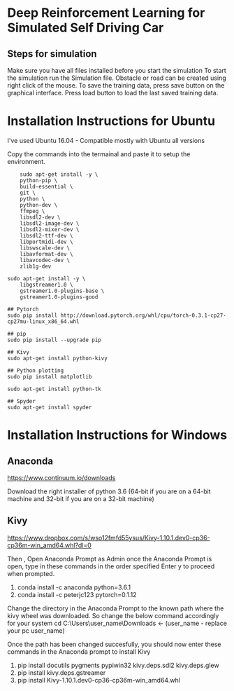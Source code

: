 # Deep Reinforcement Learning for Simulated Self Driving Car

## Steps for simulation
Make sure you have all files installed before you start the simulation
To start the simulation run the Simulation file. 
Obstacle or road can be created using right click of the mouse.
To save the training data, press save button on the graphical interface.
Press load button to load the last saved training data.

# Installation Instructions for Ubuntu

I've used Ubuntu 16.04 - Compatible mostly with Ubuntu all versions

Copy the commands into the termainal and paste it to setup the environment.
```console
    sudo apt-get install -y \
    python-pip \
    build-essential \
    git \
    python \
    python-dev \
    ffmpeg \
    libsdl2-dev \
    libsdl2-image-dev \
    libsdl2-mixer-dev \
    libsdl2-ttf-dev \
    libportmidi-dev \
    libswscale-dev \
    libavformat-dev \
    libavcodec-dev \
    zlib1g-dev

sudo apt-get install -y \ 
    libgstreamer1.0 \
    gstreamer1.0-plugins-base \
    gstreamer1.0-plugins-good

## Pytorch
sudo pip install http://download.pytorch.org/whl/cpu/torch-0.3.1-cp27-cp27mu-linux_x86_64.whl

## pip
sudo pip install --upgrade pip

## Kivy
sudo apt-get install python-kivy

## Python plotting
sudo pip install matplotlib

sudo apt-get install python-tk

## Spyder
sudo apt-get install spyder
```
# Installation Instructions for Windows

## Anaconda 
https://www.continuum.io/downloads

Download the right installer of python 3.6 (64-bit if you are on a 64-bit machine and 32-bit if you are on a 32-bit machine)

## Kivy
https://www.dropbox.com/s/wso12fmfd55ysus/Kivy-1.10.1.dev0-cp36-cp36m-win_amd64.whl?dl=0

Then , Open Anaconda Prompt as Admin
once the Anaconda Prompt is open, type in these commands in the order specified
Enter y to proceed when prompted.

1. conda install -c anaconda python=3.6.1
2. conda install -c peterjc123 pytorch=0.1.12

 Change the directory in the Anaconda Prompt to the known path where the kivy wheel was downloaded. 
 So change the below command accordingly for your system
 cd C:\Users\user_name\Downloads <- (user_name - replace your pc user_name) 
 
Once the path has been changed succesfully, you should now enter these commands in the Anaconda prompt to install Kivy

1. pip install docutils pygments pypiwin32 kivy.deps.sdl2 kivy.deps.glew
2. pip install kivy.deps.gstreamer
3. pip install Kivy-1.10.1.dev0-cp36-cp36m-win_amd64.whl

